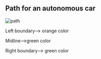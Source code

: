 ## Path for an autonomous car
![path](https://user-images.githubusercontent.com/60403903/93089862-90fb6a80-f6b9-11ea-8e11-732244fa6071.PNG)

Left boundary--> orange color

Midline-->green color

Right boundary--> green color

